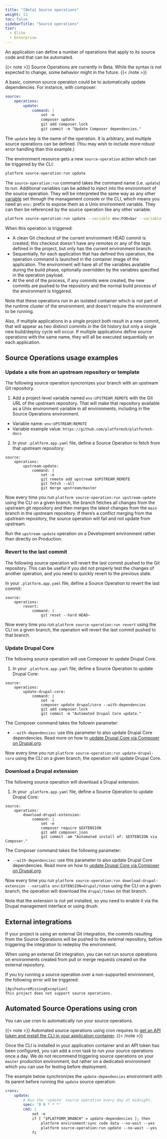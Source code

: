 ```yaml
---
title: "[Beta] Source operations"
weight: 13
toc: false
sidebarTitle: "Source operations"
tier:
  - Elite
  - Enterprise
---
```


An application can define a number of operations that apply to its source code and that can be automated.

{{< note >}}
Source Operations are currently in Beta.  While the syntax is not expected to change, some behavior might in the future.
{{< /note >}}

A basic, common source operation could be to automatically update dependencies. For instance, with composer:

```yaml
source:
    operations:
        update:
            command: |
                set -e
                composer update
                git add composer.lock
                git commit -m "Update Composer dependencies."
```

The `update` key is the name of the operation. It is arbitrary, and multiple source operations can be defined. (You may wish to include more robust error handling than this example.)

The environment resource gets a new `source-operation` action which can be triggered by the CLI:

```bash
platform source-operation:run update
```

The `source-operation:run` command takes the command name (i.e. `update`) to run. Additional variables can be added to inject into the environment of the source operation.  They will be interpreted the same way as any other [variable](/development/variables.md) set through the management console or the CLI, which means you need an `env:` prefix to expose them as a Unix environment variable.  They can then be referenced by the source operation like any other variable.

```bash
platform source-operation:run update --variable env:FOO=bar --variable env:BAZ=beep
```

When this operation is triggered:

* A clean Git checkout of the current environment HEAD commit is created; this checkout doesn't have any remotes or any of the tags defined in the project, but only has the current environment branch.
* Sequentially, for each application that has defined this operation, the operation command is launched in the container image of the application.  The environment will have all of the variables available during the build phase, optionally overridden by the variables specified in the operation payload.
* At the end of the process, if any commits were created, the new commits are pushed to the repository and the normal build process of the environment is triggered.

Note that these operations run in an isolated container which is not part of the runtime cluster of the environment, and doesn't require the environment to be running.  

Also, if multiple applications in a single project both result in a new commit, that will appear as two distinct commits in the Git history but only a single new build/deploy cycle will occur. If multiple applications define source operations with the same name, they will all be executed sequentially on each application.

## Source Operations usage examples

### Update a site from an upstream repository or template

The following source operation syncronizes your branch with an upstream Git repository.

1. Add a project-level variable named `env:UPSTREAM_REMOTE` with the Git URL of the upstream repository. That will make that repository available as a Unix environment variable in all environments, including in the Source Operations environment.

- Variable name: `env:UPSTREAM:REMOTE`
- Variable example value: `https://github.com/platformsh/platformsh-docs`

2. In your  `.platform.app.yaml` file, define a Source Operation to fetch from that upstream repository:

```
source:
    operations:
        upstream-update:
            command: |
                set -e
                git remote add upstream $UPSTREAM_REMOTE
                git fetch --all
                git merge upstream/master
```


Now every time you run `platform source-operation:run upstream-update` using the CLI on a given branch, the branch fetches all changes from the upstream git repository and then merges the latest changes from the `main` branch in the upstream repository.
If there’s a conflict merging from the upstream repository, the source operation will fail and not update from upstream.

Run the `upstream-update` operation on a Development environment rather than directly on Production.

### Revert to the last commit

The following source operation will revert the last commit pushed to the Git repository. This can be useful if you did not properly test the changes of another operation, and you need to quickly revert to the previous state.

In your  `.platform.app.yaml` file, define a Source Operation to revert the last commit:

```
source:
    operations:
        revert:
            command: |                
                git reset --hard HEAD~
```

Now every time you run `platform source-operation:run revert` using the CLI on a given branch, the operation will revert the last commit pushed to that branch.

### Update Drupal Core

The following source operation will use Composer to update Drupal Core.

1. In your  `.platform.app.yaml` file, define a Source Operation to update Drupal Core:

```
source:
    operations:
        update-drupal-core:
            command: |
                set -e
                composer update drupal/core --with-dependencies
                git add composer.lock
                git commit -m "Automated Drupal Core update."
```

The Composer command takes the followin parameter:

- `--with-dependencies`: use this parameter to also update Drupal Core dependencies. Read more on how to [update Drupal Core via Composer on Drupal.org](https://www.drupal.org/docs/updating-drupal/updating-drupal-core-via-composer).

Now every time you run `platform source-operation:run update-drupal-core` using the CLI on a given branch, the operation will update Drupal Core.

### Download a Drupal extension

The following source operation will download a Drupal extension.

1. In your  `.platform.app.yaml` file, define a Source Operation to update Drupal Core:

```
source:
    operations:
        download-drupal-extension:
            command: |
                set -e
                composer require $EXTENSION
                git add composer.json
                git commit -am "Automated install of: $EXTENSION via Composer."
```

The Composer command takes the following parameter:

- `--with-dependencies`: use this parameter to also update Drupal Core dependencies. Read more on how to [update Drupal Core via Composer on Drupal.org](https://www.drupal.org/docs/updating-drupal/updating-drupal-core-via-composer).

Now every time you run `platform source-operation:run download-drupal-extension --variable env:EXTENSION=drupal/token` using the CLI on a given branch, the operation will download the `drupal/token` on that branch.

Note that the extension is not yet installed, so you need to enable it via the Drupal management interface or using drush.

## External integrations

If your project is using an external Git integration, the commits resulting from the Source Operations will be pushed to the external repository, before triggering the integration to redeploy the environment.


When using an external Git integration, you can not run source operations on environments created from pull or merge requests created on the external repository. 

If you try running a source operation over a non-supported environment, the following error will be triggered:


```text
[ApiFeatureMissingException] 
This project does not support source operations.
```

## Automated Source Operations using cron

You can use cron to automatically run your source operations.

{{< note >}}
Automated source operations using cron requires to [get an API token and install the CLI in your application container](/development/cli/api-tokens.md).
{{< /note >}}

Once the CLI is installed in your application container and an API token has been configured, you can add a cron task to run your source operations once a day. We do not recommend triggering source operations on your `master` production environment, but rather on a dedicated environment which you can use for testing before deployment.

The example below synchronizes the `update-dependencies` environment with its parent before running the `update` source operation:

```yaml
crons:
    update:
        # Run the 'update' source operation every day at midnight.
        spec: '0 0 * * *'
        cmd: |
            set -e
            if [ "$PLATFORM_BRANCH" = update-dependencies ]; then
                platform environment:sync code data --no-wait --yes
                platform source-operation:run update --no-wait --yes
            fi
```
